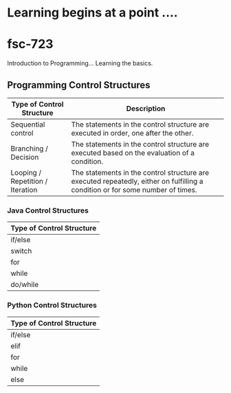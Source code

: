 # Learning begins at a point ....
# fsc-723
Introduction to Programming... Learning the basics.

## Programming Control Structures

| Type of Control Structure | Description |
|---|---|
| Sequential control | The statements in the control structure are executed in order, one after the other. | 
| Branching / Decision | The statements in the control structure are executed based on the evaluation of a condition. |
| Looping / Repetition / Iteration | The statements in the control structure are executed repeatedly, either on fulfilling a condition or for some number of times. | 

### Java Control Structures

| Type of Control Structure |
|---|
| if/else |
| switch | 
| for |
| while | 
| do/while | 

### Python Control Structures

| Type of Control Structure |
|---|
| if/else |
| elif | 
| for | 
| while | 
| else | 
